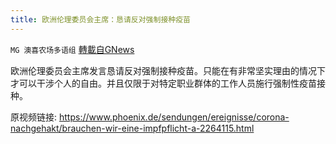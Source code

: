 ```yaml
---
title: 欧洲伦理委员会主席：恳请反对强制接种疫苗
---
```

`MG 澳喜农场多语组` [轉載自GNews](https://gnews.org/zh-hans/1594083/)

欧洲伦理委员会主席发言恳请反对强制接种疫苗。只能在有非常坚实理由的情况下才可以干涉个人的自由。并且仅限于对特定职业群体的工作人员施行强制性疫苗接种。

原视频链接: https://www.phoenix.de/sendungen/ereignisse/corona-nachgehakt/brauchen-wir-eine-impfpflicht-a-2264115.html
